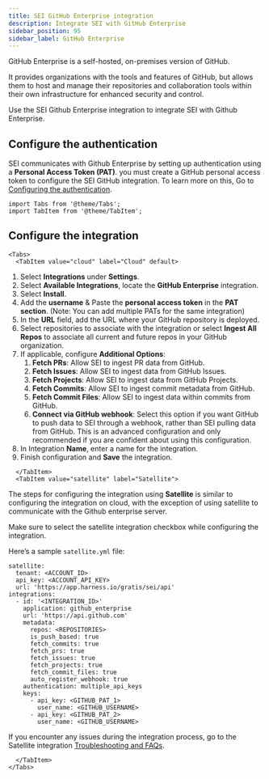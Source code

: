```yaml
---
title: SEI GitHub Enterprise integration
description: Integrate SEI with GitHub Enterprise
sidebar_position: 95
sidebar_label: GitHub Enterprise
---
```


GitHub Enterprise is a self-hosted, on-premises version of GitHub.&#x20;

It provides organizations with the tools and features of GitHub, but allows them to host and manage their repositories and collaboration tools within their own infrastructure for enhanced security and control.

Use the SEI Github Enterprise integration to integrate SEI with Github Enterprise.

## Configure the authentication

SEI communicates with Github Enterprise by setting up authentication using a **Personal Access Token (PAT)**. you must create a GitHub personal access token to configure the SEI GitHub integration. To learn more on this, Go to [Configuring the authentication](./sei-integration-github#configure-authentication).

```mdx-code-block
import Tabs from '@theme/Tabs';
import TabItem from '@theme/TabItem';
```

## Configure the integration

```mdx-code-block
<Tabs>
  <TabItem value="cloud" label="Cloud" default>
```

1. Select **Integrations** under **Settings**.
2. Select **Available Integrations**, locate the **GitHub Enterprise** integration.
3. Select **Install**.
4. Add the **username** & Paste the **personal access token** in the **PAT** **section**. (Note: You can add multiple PATs for the same integration)
5. In the **URL** field, add the URL where your GitHub repository is deployed.&#x20;
6. Select repositories to associate with the integration or select **Ingest All Repos** to associate all current and future repos in your GitHub organization.
7. If applicable, configure **Additional Options**:
   1. **Fetch PRs**: Allow SEI to ingest PR data from GitHub.
   2. **Fetch Issues**: Allow SEI to ingest data from GitHub Issues.
   3. **Fetch Projects**: Allow SEI to ingest data from GitHub Projects.
   4. **Fetch Commits**: Allow SEI to ingest commit metadata from GitHub.
   5. **Fetch Commit Files**: Allow SEI to ingest data within commits from GitHub.
   6. **Connect via GitHub webhook**: Select this option if you want GitHub to push data to SEI through a webhook, rather than SEI pulling data from GitHub. This is an advanced configuration and only recommended if you are confident about using this configuration.
8. In Integration **Name**, enter a name for the integration.
9. Finish configuration and **Save** the integration.

```mdx-code-block
  </TabItem>
  <TabItem value="satellite" label="Satellite">
```

The steps for configuring the integration using **Satellite** is similar to configuring the integration on cloud, with the exception of using satellite to communicate with the Github enterprise server.

Make sure to select the satellite integration checkbox while configuring the integration.

Here’s a sample `satellite.yml` file:

```
satellite:
  tenant: <ACCOUNT_ID>
  api_key: <ACCOUNT_API_KEY>
  url: 'https://app.harness.io/gratis/sei/api'
integrations:
  - id: '<INTEGRATION_ID>'
    application: github_enterprise
    url: 'https://api.github.com'
    metadata:
      repos: <REPOSITORIES>
      is_push_based: true
      fetch_commits: true
      fetch_prs: true
      fetch_issues: true
      fetch_projects: true
      fetch_commit_files: true
      auto_register_webhook: true
    authentication: multiple_api_keys
    keys:
      - api_key: <GITHUB_PAT_1>
        user_name: <GITHUB_USERNAME>
      - api_key: <GITHUB_PAT_2>
        user_name: <GITHUB_USERNAME>

```

If you encounter any issues during the integration process, go to the Satellite integration [Troubleshooting and FAQs](/docs/software-engineering-insights/sei-ingestion-satellite/satellite-troubleshooting-and-faqs).

```mdx-code-block
  </TabItem>
</Tabs>
```